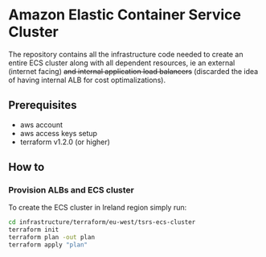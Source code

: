 # Amazon Elastic Container Service Cluster
The repository contains all the infrastructure code needed to create an entire ECS cluster along with all dependent
resources, ie an external (internet facing) ~~and internal application load balancers~~ (discarded the idea of having internal ALB for cost optimalizations).

## Prerequisites
- aws account
- aws access keys setup
- terraform v1.2.0 (or higher)

## How to

### Provision ALBs and ECS cluster

To create the ECS cluster in Ireland region simply run:

```bash
cd infrastructure/terraform/eu-west/tsrs-ecs-cluster
terraform init
terraform plan -out plan
terraform apply "plan"
```
